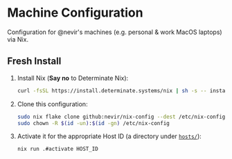# Machine Configuration

Configuration for @nevir's machines (e.g. personal & work MacOS laptops) via Nix.

## Fresh Install

1. Install Nix (**Say no** to Determinate Nix):
   ```sh
   curl -fsSL https://install.determinate.systems/nix | sh -s -- install
   ```

2. Clone this configuration:
   ```sh
   sudo nix flake clone github:nevir/nix-config --dest /etc/nix-config
   sudo chown -R $(id -un):$(id -gn) /etc/nix-config
   ```

3. Activate it for the appropriate Host ID (a directory under [`hosts/`](./hosts/)):
   ```sh
   nix run .#activate HOST_ID
   ```

